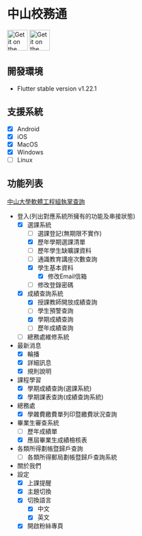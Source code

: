 # 中山校務通

<a href='https://play.google.com/store/apps/details?id=com.nsysu.ap&hl=zh_TW'><img alt='Get it on the App Store' src='screenshots/google_play.png' height='48px'/></a>
<a href='https://apps.apple.com/tw/app/id1467522198'><img alt='Get it on the App Store' src='screenshots/app_store.png' height='48px'/></a>

## 開發環境
- Flutter stable version v1.22.1

## 支援系統
- [x] Android
- [x] iOS
- [x] MacOS
- [X] Windows
- [ ] Linux

## 功能列表

 [中山大學軟體工程組執掌查詢](https://lis.nsysu.edu.tw/p/405-1001-180580,c1173.php)

- 登入(列出對應系統所擁有的功能及串接狀態)
    - [x] 選課系統
        - [ ] 選課登記(無期限不實作)
        - [x] 歷年學期選課清單
        - [ ] 歷年學生缺曠課資料
        - [ ] 通識教育講座次數查詢
        - [x] 學生基本資料
            - [x] 修改Email信箱
        - [ ] 修改登錄密碼
    - [x] 成績查詢系統
        - [x] 授課教師開放成績查詢
        - [ ] 學生預警查詢
        - [x] 學期成績查詢
        - [ ] 歷年成績查詢
    - [ ] 總務處維修系統
- 最新消息
    - [x] 輪播
    - [x] 詳細訊息
    - [x] 規則說明
- 課程學習
    - [x] 學期成績查詢(選課系統)
    - [x] 學期課表查詢(成績查詢系統)
- 總務處
    - [x] 學雜費繳費單列印暨繳費狀況查詢
- 畢業生審查系統
    - [ ] 歷年成績單
    - [x] 應屆畢業生成績檢核表
- 各類所得劃帳暨歸戶查詢
    - [ ] 各類所得郵局劃帳暨歸戶查詢系統
- 關於我們
- 設定
    - [x] 上課提醒
    - [x] 主題切換
    - [x] 切換語言
        - [x] 中文
        - [x] 英文
    - [x] 開啟粉絲專頁
